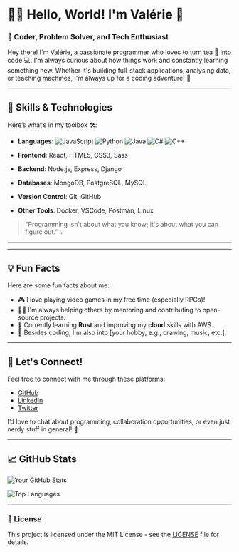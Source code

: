 <!---- 👋 Hi, I’m @its-cutie-valerie
- 👀 I’m interested in ...
- 🌱 I’m currently learning ...
- 💞️ I’m looking to collaborate on ...
- 📫 How to reach me ...
- 😄 Pronouns: ...
- ⚡ Fun fact: ... --->

<!---
its-cutie-valerie/its-cutie-valerie is a ✨ special ✨ repository because its `README.md` (this file) appears on your GitHub profile.
You can click the Preview link to take a look at your changes.
--->

# 👩‍💻 Hello, World! I'm Valérie 👋

### 🧠 Coder, Problem Solver, and Tech Enthusiast

Hey there! I'm Valérie, a passionate programmer who loves to turn tea 🍵 into code 💻. I'm always curious about how things work and constantly learning something new. Whether it's building full-stack applications, analysing data, or teaching machines, I'm always up for a coding adventure! 🚀

---

## 🚀 Skills & Technologies

Here’s what’s in my toolbox 🛠️:

- **Languages**: ![JavaScript](https://img.shields.io/badge/-JavaScript-yellow) ![Python](https://img.shields.io/badge/-Python-blue) ![Java](https://img.shields.io/badge/-Java-orange) ![C#](https://img.shields.io/badge/-C%23-239120?style=flat&logo=c-sharp&logoColor=white) ![C++](https://img.shields.io/badge/-C%2B%2B-00599C?style=flat&logo=c%2B%2B&logoColor=white)

- **Frontend**: React, HTML5, CSS3, Sass
- **Backend**: Node.js, Express, Django
- **Databases**: MongoDB, PostgreSQL, MySQL
- **Version Control**: Git, GitHub
- **Other Tools**: Docker, VSCode, Postman, Linux

> "Programming isn't about what you know; it's about what you can figure out." 💡

---

<!---## 🛠️ Projects & Work

Check out some of my favorite projects:

### 🔗 [Project 1 Title](https://github.com/yourusername/project1)
Description of your project in one or two sentences. Highlight the cool features, tech stack, and why you loved working on it! 😎

### 🔗 [Project 2 Title](https://github.com/yourusername/project2)
Same format as above, but for another awesome project. Make sure to show off your creativity or problem-solving skills.

### 🔗 [Project 3 Title](https://github.com/yourusername/project3)
Give a brief summary and be sure to mention any challenges you overcame or features you're particularly proud of.--->

---

## 💡 Fun Facts

Here are some fun facts about me:

- 🎮 I love playing video games in my free time (especially RPGs)!
- 🧑‍🏫 I'm always helping others by mentoring and contributing to open-source projects.
- 🌱 Currently learning **Rust** and improving my **cloud** skills with AWS.
- 🎨 Besides coding, I'm also into [your hobby, e.g., drawing, music, etc.].

---

## 🤝 Let's Connect!

Feel free to connect with me through these platforms:

- [GitHub](https://github.com/yourusername) 
- [LinkedIn](https://linkedin.com/in/yourprofile)
- [Twitter](https://twitter.com/yourhandle) 

I’d love to chat about programming, collaboration opportunities, or even just nerdy stuff in general! 💬

---

## 📈 GitHub Stats

![Your GitHub Stats](https://github-readme-stats.vercel.app/api?username=yourusername&show_icons=true&theme=radical)

![Top Languages](https://github-readme-stats.vercel.app/api/top-langs/?username=yourusername&layout=compact&theme=radical)

---

### 📝 License

This project is licensed under the MIT License - see the [LICENSE](LICENSE) file for details.

